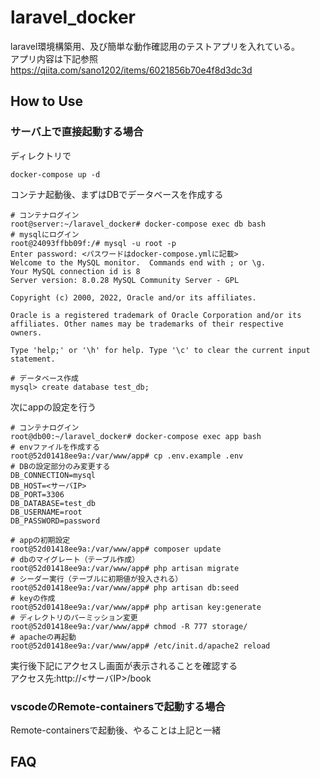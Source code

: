 # laravel_docker

laravel環境構築用、及び簡単な動作確認用のテストアプリを入れている。<br>
アプリ内容は下記参照<br>
https://qiita.com/sano1202/items/6021856b70e4f8d3dc3d

## How to Use
### サーバ上で直接起動する場合
ディレクトリで
```
docker-compose up -d
```
コンテナ起動後、まずはDBでデータベースを作成する
```
# コンテナログイン
root@server:~/laravel_docker# docker-compose exec db bash
# mysqlにログイン
root@24093ffbb09f:/# mysql -u root -p
Enter password: <パスワードはdocker-compose.ymlに記載>
Welcome to the MySQL monitor.  Commands end with ; or \g.
Your MySQL connection id is 8
Server version: 8.0.28 MySQL Community Server - GPL

Copyright (c) 2000, 2022, Oracle and/or its affiliates.

Oracle is a registered trademark of Oracle Corporation and/or its
affiliates. Other names may be trademarks of their respective
owners.

Type 'help;' or '\h' for help. Type '\c' to clear the current input statement.

# データベース作成
mysql> create database test_db;
```
次にappの設定を行う<br>
```
# コンテナログイン
root@db00:~/laravel_docker# docker-compose exec app bash
# envファイルを作成する
root@52d01418ee9a:/var/www/app# cp .env.example .env
# DBの設定部分のみ変更する
DB_CONNECTION=mysql
DB_HOST=<サーバIP>
DB_PORT=3306
DB_DATABASE=test_db
DB_USERNAME=root
DB_PASSWORD=password

# appの初期設定
root@52d01418ee9a:/var/www/app# composer update
# dbのマイグレート（テーブル作成）
root@52d01418ee9a:/var/www/app# php artisan migrate
# シーダー実行（テーブルに初期値が投入される）
root@52d01418ee9a:/var/www/app# php artisan db:seed
# keyの作成
root@52d01418ee9a:/var/www/app# php artisan key:generate
# ディレクトリのパーミッション変更
root@52d01418ee9a:/var/www/app# chmod -R 777 storage/
# apacheの再起動
root@52d01418ee9a:/var/www/app# /etc/init.d/apache2 reload
```
実行後下記にアクセスし画面が表示されることを確認する <br>
アクセス先:http://<サーバIP>/book

### vscodeのRemote-containersで起動する場合 
Remote-containersで起動後、やることは上記と一緒

## FAQ 
